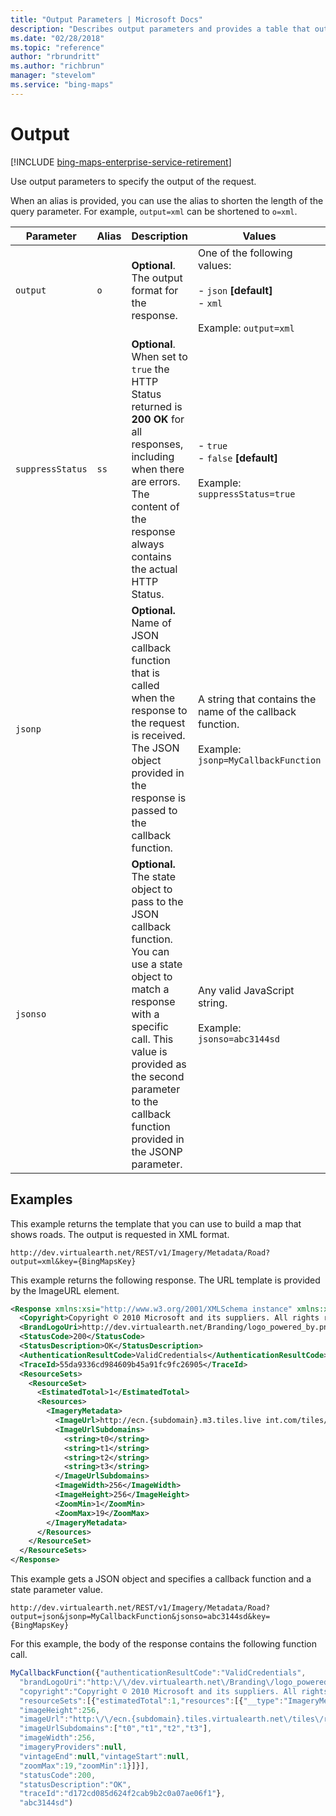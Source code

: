 ```yaml
---
title: "Output Parameters | Microsoft Docs"
description: "Describes output parameters and provides a table that outlines the alias, description, and values for various parameters with examples."
ms.date: "02/28/2018"
ms.topic: "reference"
author: "rbrundritt"
ms.author: "richbrun"
manager: "stevelom"
ms.service: "bing-maps"
---
```


# Output 

[!INCLUDE [bing-maps-enterprise-service-retirement](../../includes/bing-maps-enterprise-service-retirement.md)]

Use output parameters to specify the output of the request.  
  
 When an alias is provided, you can use the alias to shorten the length of the query parameter. For example, `output=xml` can be shortened to `o=xml`.  
  
|Parameter|Alias|Description|Values|  
|---------------|-----------|-----------------|------------|  
|`output`|`o`|**Optional**. The output format for the response.|One of the following values:<br /><br /> - `json` **[default]**<br />- `xml`<br /><br />Example: `output=xml`|  
|`suppressStatus`|`ss`|**Optional**. When set to `true` the HTTP Status returned is **200 OK** for all responses, including when there are errors. The content of the response always contains the actual HTTP Status.|- `true`<br />- `false` **[default]**<br /><br />Example: `suppressStatus=true`|  
|`jsonp`||**Optional.** Name of JSON callback function that is called when the response to the request is received. The JSON object provided in the response is passed to the callback function.|A string that contains the name of the callback function.<br /><br />Example: `jsonp=MyCallbackFunction`|  
|`jsonso`||**Optional.** The state object to pass to the JSON callback function. You can use a state object to match a response with a specific call. This value is provided as the second parameter to the callback function provided in the JSONP parameter.|Any valid JavaScript string.<br /><br />Example: `jsonso=abc3144sd`|  
  
## Examples
 
This example returns the template that you can use to build a map that shows roads. The output is requested in XML format.  
  
```url
http://dev.virtualearth.net/REST/v1/Imagery/Metadata/Road?output=xml&key={BingMapsKey}  
```
  
This example returns the following response. The URL template is provided by the ImageURL element.  
  
```xml
<Response xmlns:xsi="http://www.w3.org/2001/XMLSchema instance" xmlns:xsd="http://www.w3.org/2001/XMLSchema" xmlns="http://schemas.microsoft.com/search/local/ws/rest/v1">  
  <Copyright>Copyright © 2010 Microsoft and its suppliers. All rights reserved. This API cannot be accessed and the content and any results may not be used, reproduced or transmitted in any manner without express written permission from Microsoft Corporation.</Copyright>  
  <BrandLogoUri>http://dev.virtualearth.net/Branding/logo_powered_by.png</BrandLogoUri>  
  <StatusCode>200</StatusCode>  
  <StatusDescription>OK</StatusDescription>  
  <AuthenticationResultCode>ValidCredentials</AuthenticationResultCode>  
  <TraceId>55da9336cd984609b45a91fc9fc26905</TraceId>  
  <ResourceSets>  
    <ResourceSet>  
      <EstimatedTotal>1</EstimatedTotal>  
      <Resources>  
        <ImageryMetadata>  
          <ImageUrl>http://ecn.{subdomain}.m3.tiles.live int.com/tiles/r{quadkey}.jpeg?g=58&mkt={culture}&shading=hill&stl=H</ImageUrl>  
          <ImageUrlSubdomains>  
            <string>t0</string>  
            <string>t1</string>  
            <string>t2</string>  
            <string>t3</string>  
          </ImageUrlSubdomains>  
          <ImageWidth>256</ImageWidth>  
          <ImageHeight>256</ImageHeight>  
          <ZoomMin>1</ZoomMin>  
          <ZoomMax>19</ZoomMax>  
        </ImageryMetadata>  
      </Resources>  
    </ResourceSet>  
  </ResourceSets>  
</Response>  
```  
  
This example gets a JSON object and specifies a callback function and a state parameter value.  
  
```url
http://dev.virtualearth.net/REST/v1/Imagery/Metadata/Road?output=json&jsonp=MyCallbackFunction&jsonso=abc3144sd&key={BingMapsKey}  
```
  
For this example, the body of the response contains the following function call.  
  
```javascript
MyCallbackFunction({"authenticationResultCode":"ValidCredentials",  
  "brandLogoUri":"http:\/\/dev.virtualearth.net\/Branding\/logo_powered_by.png",  
  "copyright":"Copyright © 2010 Microsoft and its suppliers. All rights reserved. This API cannot be accessed and the content and any results may not be used, reproduced or transmitted in any manner without express written permission from Microsoft Corporation.",  
  "resourceSets":[{"estimatedTotal":1,"resources":[{"__type":"ImageryMetadata:http:\/\/schemas.microsoft.com\/search\/local\/ws\/rest\/v1",  
  "imageHeight":256,  
  "imageUrl":"http:\/\/ecn.{subdomain}.tiles.virtualearth.net\/tiles\/r{quadkey}.jpeg?g=470&mkt={culture}&shading=hill&stl=H",  
  "imageUrlSubdomains":["t0","t1","t2","t3"],  
  "imageWidth":256,  
  "imageryProviders":null,  
  "vintageEnd":null,"vintageStart":null,  
  "zoomMax":19,"zoomMin":1}]}],  
  "statusCode":200,  
  "statusDescription":"OK",  
  "traceId":"d172cd085d624f2cab9b2c0a07ae06f1"},  
  "abc3144sd")  
```
